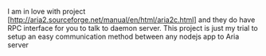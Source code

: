 I am in love with project [http://aria2.sourceforge.net/manual/en/html/aria2c.html] and they do have RPC interface for you to talk to daemon server. This project is just my trial to setup an easy communication method between any nodejs app to Aria server

